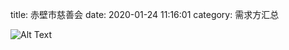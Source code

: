 title: 赤壁市慈善会 
date: 2020-01-24 11:16:01
category: 需求方汇总




![Alt Text]({static}/images/chibicishan.png)


